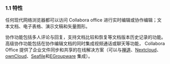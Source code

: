 <!-- 这里写应用的【附加信息】 -->
### 1.1 特性

任何现代网络浏览器都可以访问 Collabora office 进行实时编辑或协作编辑；文本文档、电子表格、演示文稿和矢量图形。

协作功能包括多人评论与回复，支持文档比较和恢复等文档版本历史记录的功能。高级协作功能包括在协作编辑文档的同时集成视频通话或聊天等功能， Collabora Office 提供了企业文件同步和共享的在线解决方案（可以与[禅道](https://www.zentao.net/book/zentaobizhelp/267.html)、[Nextcloud](https://www.wikiwand.com/en/Nextcloud)、[ownCloud](https://www.wikiwand.com/en/OwnCloud)、[Seafile](https://www.wikiwand.com/en/Seafile)和[EGroupware](https://www.wikiwand.com/en/EGroupware) 集成）。
